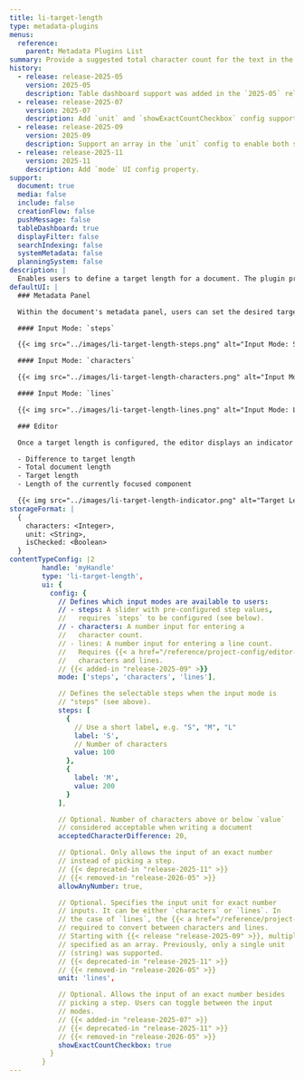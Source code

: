 ```yaml
---
title: li-target-length
type: metadata-plugins
menus:
  reference:
    parent: Metadata Plugins List
summary: Provide a suggested total character count for the text in the document.
history:
  - release: release-2025-05
    version: 2025-05
    description: Table dashboard support was added in the `2025-05` release.
  - release: release-2025-07
    version: 2025-07
    description: Add `unit` and `showExactCountCheckbox` config support.
  - release: release-2025-09
    version: 2025-09
    description: Support an array in the `unit` config to enable both selectors in the metadata UI.
  - release: release-2025-11
    version: 2025-11
    description: Add `mode` UI config property.
support:
  document: true
  media: false
  include: false
  creationFlow: false
  pushMessage: false
  tableDashboard: true
  displayFilter: false
  searchIndexing: false
  systemMetadata: false
  planningSystem: false
description: |
  Enables users to define a target length for a document. The plugin provides feedback to help maintain content within a desired range.
defaultUI: |
  ### Metadata Panel

  Within the document's metadata panel, users can set the desired target length. The plugin offers multiple input modes, and displays the first available one in this priority order: `steps`, `characters`, `lines`. Users can switch between any configured modes.

  #### Input Mode: `steps`

  {{< img src="../images/li-target-length-steps.png" alt="Input Mode: Steps" width="600" >}}

  #### Input Mode: `characters`

  {{< img src="../images/li-target-length-characters.png" alt="Input Mode: Characters" width="600" >}}

  #### Input Mode: `lines`

  {{< img src="../images/li-target-length-lines.png" alt="Input Mode: Lines" width="600" >}}

  ### Editor

  Once a target length is configured, the editor displays an indicator in the bottom left corner. The indicator includes:

  - Difference to target length
  - Total document length
  - Target length
  - Length of the currently focused component

  {{< img src="../images/li-target-length-indicator.png" alt="Target Length Indicator" >}}
storageFormat: |
  {
    characters: <Integer>,
    unit: <String>,
    isChecked: <Boolean>
  }
contentTypeConfig: |2
        handle: 'myHandle'
        type: 'li-target-length',
        ui: {
          config: {
            // Defines which input modes are available to users:
            // - steps: A slider with pre-configured step values,
            //   requires `steps` to be configured (see below).
            // - characters: A number input for entering a
            //   character count.
            // - lines: A number input for entering a line count.
            //   Requires {{< a href="/reference/project-config/editor-settings/#text-count" title="lineCountFraction">}} to convert between
            //   characters and lines.
            // {{< added-in "release-2025-09" >}}
            mode: ['steps', 'characters', 'lines'],

            // Defines the selectable steps when the input mode is
            // "steps" (see above).
            steps: [
              {
                // Use a short label, e.g. "S", "M", "L"
                label: 'S',
                // Number of characters
                value: 100
              },
              {
                label: 'M',
                value: 200
              }
            ],

            // Optional. Number of characters above or below `value`
            // considered acceptable when writing a document
            acceptedCharacterDifference: 20, 

            // Optional. Only allows the input of an exact number
            // instead of picking a step.
            // {{< deprecated-in "release-2025-11" >}}
            // {{< removed-in "release-2026-05" >}}
            allowAnyNumber: true,

            // Optional. Specifies the input unit for exact number
            // inputs. It can be either `characters` or `lines`. In
            // the case of `lines`, the {{< a href="/reference/project-config/editor-settings/#text-count" title="lineCountFraction">}} setting is
            // required to convert between characters and lines.
            // Starting with {{< release "release-2025-09" >}}, multiple units can be
            // specified as an array. Previously, only a single unit
            // (string) was supported.
            // {{< deprecated-in "release-2025-11" >}}
            // {{< removed-in "release-2026-05" >}}
            unit: 'lines',

            // Optional. Allows the input of an exact number besides
            // picking a step. Users can toggle between the input
            // modes. 
            // {{< added-in "release-2025-07" >}}
            // {{< deprecated-in "release-2025-11" >}}
            // {{< removed-in "release-2026-05" >}}
            showExactCountCheckbox: true
          }
        }
---
```

